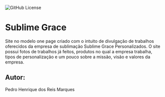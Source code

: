 ![GitHub License](https://img.shields.io/github/license/pedrohreismarques/one-page?style=for-the-badge)
# Sublime Grace
Site no modelo one page criado com o intuito de divulgação de trabalhos oferecidos da empresa de sublimação Sublime Grace Personalizados. O site possui fotos de trabalhos já feitos, produtos no qual a empresa trabalha, tipos de personalização e um pouco sobre a missão, visão e valores da empresa.
## Autor:
Pedro Henrique dos Reis Marques
